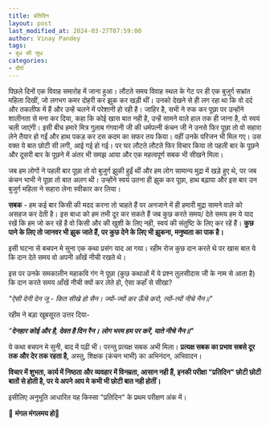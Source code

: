 ```yaml
---
title: प्रतिदिन
layout: post
last_modified_at: 2024-03-27T07:59:00
author: Vinay Pandey
tags:
- बुध की सुध
categories:
- दीर्घ
---
```

पिछले दिनों एक विवाह समारोह में जाना हुआ। लौटते समय विवाह स्थल के गेट पर ही एक बुजुर्ग सभ्रांत महिला दिखीं, जो लगभग कमर दोहरी कर झुक कर खड़ी थीं। उनको देखने से ही लग रहा था कि वो दर्द और तकलीफ में हैं और उन्हें चलने में परेशानी हो रही है। जाहिर है, सभी ने रुक कर पूछा पर उन्होंने शालीनता से मना कर दिया, कहा कि कोई खास बात नही है, उन्हें सामने वाले हाल तक ही जाना है, वो स्वयं चली जाएंगी। इसी बीच हमारे मित्र गुलाब गंगवानी जी की धर्मपत्नी कंचन जी ने उनसे फिर पूछा तो वो सहारा लेने तैयार हो गईं और हाथ पकड़ कर दस कदम का सफर तय किया। वहीं उनके परिजन भी मिल गए। 
उस वक्त ये बात छोटी सी लगी, आई गई हो गई। पर घर लौटते लौटते फिर विचार किया तो पहली बार के पूछने और दूसरी बार के पूछने में अंतर भी समझ आया और एक महत्वपूर्ण सबक भी सीखने मिला। 

जब हम लोगों ने पहली बार पूछा तो वो बुजुर्ग झुकी हुईं थीं और हम लोग सामान्य मुद्रा में खड़े हुए थे, पर जब कंचन भाभी ने पूछा तो बात अलग थी। उन्होंने स्वयं उतना ही झुक कर पूछा, हाथ बढ़ाया और इस बार उन बुजुर्ग महिला ने सहारा लेना स्वीकार कर लिया। 

**सबक** - हम कई बार किसी की मदद करना तो चाहते हैं पर अनजाने में ही हमारी मुद्रा सामने वाले को असहज कर देती है। इस बाधा को हम तभी दूर कर सकते हैं जब कुछ करते समय/ देते समय हम ये याद रखें कि हम जो कर रहें है वो किसी और की खुशी के लिए नही, स्वयं की  संतुष्टि के लिए कर रहें हैं। **कुछ पाने के लिए तो जानवर भी झुक जाते हैं, पर कुछ देने के लिए भी झुकना, मनुष्यता का पाक है।**

इसी घटना से बचपन मे सुना एक कथा प्रसंग याद आ गया। रहीम रोज कुछ दान करते थे पर खास बात ये कि दान देते समय वो अपनी आँखें नीची रखते थे।

इस पर उनके समकालीन महाकवि गंग ने पूछा (कुछ कथाओं में ये प्रश्न तुलसीदास जी के नाम से आता है) कि दान करते समय आँखें नीची क्यों कर लेते हो, ऐसा कहाँ से सीखा?

*"ऐसी देनी देन जू - कित सीखे हो सैन।*
*ज्यों-ज्यों कर ऊँचे करो, त्यों-त्यों नीचे नैन॥"*

रहीम ने बड़ा खूबसूरत उत्तर दिया-

 *"**देनहार कोई और है, देवत है दिन रैन।***
***लोग भरम हम पर करें, याते नीचे नैन॥"***

ये कथा बचपन मे सुनी, बाद में पढ़ी भी। परन्तु प्रत्यक्ष सबक अभी मिला। **प्रत्यक्ष सबक का प्रभाव सबसे दूर तक और देर तक रहता है,** अस्तु, शिक्षक (कंचन भाभी) का अभिनंदन, अभिवादन। 

**विचार में शुभता, कार्य में निष्ठता और व्यवहार में विनम्रता, आसान नही हैं, इनकी परीक्षा "प्रतिदिन" छोटी छोटी बातों से होती है, पर  ये अपने आप मे कभी भी छोटी बात नही होतीं।** 

इसीलिए अनुभूति आधारित यह किस्सा "प्रतिदिन" के प्रथम परीक्षण अंक में। 

🙏 **मंगल मंगलमय हो**🙏


